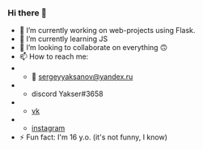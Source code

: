 ### Hi there 👋

- 🔭 I’m currently working on web-projects using Flask.
- 🌱 I’m currently learning JS
- 👯 I’m looking to collaborate on everything 🙃
- 📫 How to reach me:
- - 📧 sergeyyaksanov@yandex.ru
- - discord Yakser#3658
- - [vk](https://vk.com/yakser)
- - [instagram](https://www.instagram.com/y4kser/)
- ⚡ Fun fact: I'm 16 y.o. (it's not funny, I know)

